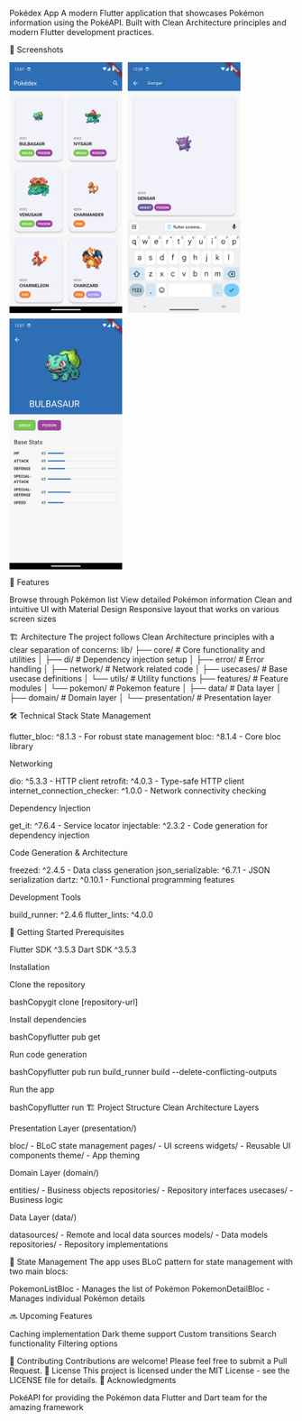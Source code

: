 Pokédex App
A modern Flutter application that showcases Pokémon information using the PokéAPI. Built with Clean Architecture principles and modern Flutter development practices.

📱 Screenshots
<div style="display: flex; flex-wrap: wrap; gap: 10px;">
<img src="screenshots/home_screen.png" width="200" alt="Home Screen"/>
<img src="screenshots/pokemon_search.png" width="200" alt="Pokemon Search"/>
<img src="screenshots/pokemon_detail.png" width="200" alt="Pokemon Detail"/>
</div>

🌟 Features

Browse through Pokémon list
View detailed Pokémon information
Clean and intuitive UI with Material Design
Responsive layout that works on various screen sizes

🏗️ Architecture
The project follows Clean Architecture principles with a clear separation of concerns:
lib/
├── core/                  # Core functionality and utilities
│   ├── di/               # Dependency injection setup
│   ├── error/            # Error handling
│   ├── network/          # Network related code
│   ├── usecases/         # Base usecase definitions
│   └── utils/            # Utility functions
├── features/             # Feature modules
│   └── pokemon/          # Pokemon feature
│       ├── data/         # Data layer
│       ├── domain/       # Domain layer
│       └── presentation/ # Presentation layer


🛠️ Technical Stack
State Management

flutter_bloc: ^8.1.3 - For robust state management
bloc: ^8.1.4 - Core bloc library

Networking

dio: ^5.3.3 - HTTP client
retrofit: ^4.0.3 - Type-safe HTTP client
internet_connection_checker: ^1.0.0 - Network connectivity checking

Dependency Injection

get_it: ^7.6.4 - Service locator
injectable: ^2.3.2 - Code generation for dependency injection

Code Generation & Architecture

freezed: ^2.4.5 - Data class generation
json_serializable: ^6.7.1 - JSON serialization
dartz: ^0.10.1 - Functional programming features

Development Tools

build_runner: ^2.4.6
flutter_lints: ^4.0.0

🚀 Getting Started
Prerequisites

Flutter SDK ^3.5.3
Dart SDK ^3.5.3

Installation

Clone the repository

bashCopygit clone [repository-url]

Install dependencies

bashCopyflutter pub get

Run code generation

bashCopyflutter pub run build_runner build --delete-conflicting-outputs

Run the app

bashCopyflutter run
🏗️ Project Structure
Clean Architecture Layers

Presentation Layer (presentation/)

bloc/ - BLoC state management
pages/ - UI screens
widgets/ - Reusable UI components
theme/ - App theming


Domain Layer (domain/)

entities/ - Business objects
repositories/ - Repository interfaces
usecases/ - Business logic


Data Layer (data/)

datasources/ - Remote and local data sources
models/ - Data models
repositories/ - Repository implementations



🔄 State Management
The app uses BLoC pattern for state management with two main blocs:

PokemonListBloc - Manages the list of Pokémon
PokemonDetailBloc - Manages individual Pokémon details

🔜 Upcoming Features

Caching implementation
Dark theme support
Custom transitions
Search functionality
Filtering options

🤝 Contributing
Contributions are welcome! Please feel free to submit a Pull Request.
📝 License
This project is licensed under the MIT License - see the LICENSE file for details.
🙏 Acknowledgments

PokéAPI for providing the Pokémon data
Flutter and Dart team for the amazing framework